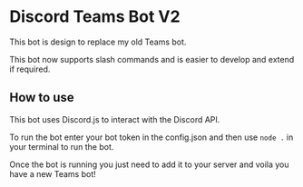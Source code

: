# **Discord Teams Bot V2**

This bot is design to replace my old Teams bot. 

This bot now supports slash commands and is easier to develop and extend if required.

## **How to use**

This bot uses Discord.js to interact with the Discord API. 

To run the bot enter your bot token in the config.json and then use `node .` in your terminal to run the bot.

Once the bot is running you just need to add it to your server and voila you have a new Teams bot!